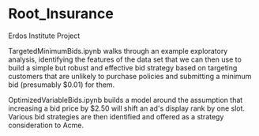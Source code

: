 # Root_Insurance
Erdos Institute Project

TargetedMinimumBids.ipynb walks through an example exploratory analysis, identifying the features of the data set that we can then use to build a simple but robust and effective bid strategy based on targeting customers that are unlikely to purchase policies and submitting a minimum bid (presumably $0.01) for them.

OptimizedVariableBids.ipynb builds a model around the assumption that increasing a bid price by $2.50 will shift an ad's display rank by one slot. Various bid strategies are then identified and offered as a strategy consideration to Acme.
